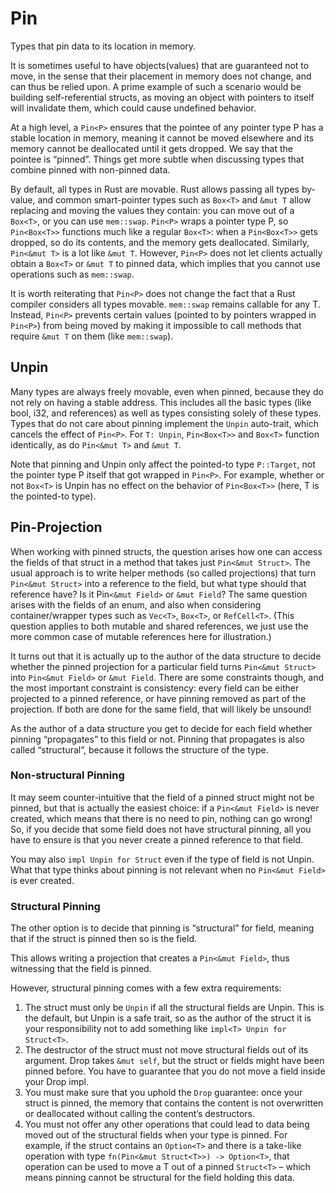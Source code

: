 # Pin

Types that pin data to its location in memory.

It is sometimes useful to have objects(values) that are guaranteed not to move, in the sense that their placement in memory does not change, and can thus be relied upon.
A prime example of such a scenario would be building self-referential structs, as moving an object with pointers to itself will invalidate them, which could cause undefined behavior.

At a high level, a `Pin<P>` ensures that the pointee of any pointer type P has a stable location in memory, meaning it cannot be moved elsewhere and its memory cannot be deallocated until it gets dropped.
We say that the pointee is “pinned”.
Things get more subtle when discussing types that combine pinned with non-pinned data.

By default, all types in Rust are movable.
Rust allows passing all types by-value, and common smart-pointer types such as `Box<T>` and `&mut T` allow replacing and moving the values they contain: you can move out of a `Box<T>`, or you can use `mem::swap`.
`Pin<P>` wraps a pointer type P, so `Pin<Box<T>>` functions much like a regular `Box<T>`: when a `Pin<Box<T>>` gets dropped, so do its contents, and the memory gets deallocated. Similarly, `Pin<&mut T>` is a lot like `&mut T`. However, `Pin<P>` does not let clients actually obtain a `Box<T>` or `&mut T` to pinned data, which implies that you cannot use operations such as `mem::swap`.

It is worth reiterating that `Pin<P>` does not change the fact that a Rust compiler considers all types movable.
`mem::swap` remains callable for any T.
Instead, `Pin<P>` prevents certain values (pointed to by pointers wrapped in `Pin<P>`) from being moved by making it impossible to call methods that require `&mut T` on them (like `mem::swap`).

## Unpin

Many types are always freely movable, even when pinned, because they do not rely on having a stable address.
This includes all the basic types (like bool, i32, and references) as well as types consisting solely of these types.
Types that do not care about pinning implement the `Unpin` auto-trait, which cancels the effect of `Pin<P>`.
For `T: Unpin`, `Pin<Box<T>>` and `Box<T>` function identically, as do `Pin<&mut T>` and `&mut T`.

Note that pinning and Unpin only affect the pointed-to type `P::Target`, not the pointer type P itself that got wrapped in `Pin<P>`.
For example, whether or not `Box<T>` is Unpin has no effect on the behavior of `Pin<Box<T>>` (here, T is the pointed-to type).

## Pin-Projection

When working with pinned structs, the question arises how one can access the fields of that struct in a method that takes just `Pin<&mut Struct>`.
The usual approach is to write helper methods (so called projections) that turn `Pin<&mut Struct>` into a reference to the field, but what type should that reference have? Is it Pin`<&mut Field>` or `&mut Field`?
The same question arises with the fields of an enum, and also when considering container/wrapper types such as `Vec<T>`, `Box<T>`, or `RefCell<T>`. (This question applies to both mutable and shared references, we just use the more common case of mutable references here for illustration.)

It turns out that it is actually up to the author of the data structure to decide whether the pinned projection for a particular field turns `Pin<&mut Struct>` into `Pin<&mut Field>` or `&mut Field`.
There are some constraints though, and the most important constraint is consistency: every field can be either projected to a pinned reference, or have pinning removed as part of the projection.
If both are done for the same field, that will likely be unsound!

As the author of a data structure you get to decide for each field whether pinning “propagates” to this field or not.
Pinning that propagates is also called “structural”, because it follows the structure of the type.

### Non-structural Pinning

It may seem counter-intuitive that the field of a pinned struct might not be pinned, but that is actually the easiest choice: if a `Pin<&mut Field>` is never created, which means that there is no need to pin, nothing can go wrong!
So, if you decide that some field does not have structural pinning, all you have to ensure is that you never create a pinned reference to that field.

You may also `impl Unpin for Struct` even if the type of field is not Unpin.
What that type thinks about pinning is not relevant when no `Pin<&mut Field>` is ever created.

### Structural Pinning

The other option is to decide that pinning is “structural” for field, meaning that if the struct is pinned then so is the field.

This allows writing a projection that creates a `Pin<&mut Field>`, thus witnessing that the field is pinned.

However, structural pinning comes with a few extra requirements:

1. The struct must only be `Unpin` if all the structural fields are Unpin.
This is the default, but Unpin is a safe trait, so as the author of the struct it is your responsibility not to add something like `impl<T> Unpin for Struct<T>`.
2. The destructor of the struct must not move structural fields out of its argument.
Drop takes `&mut self`, but the struct or fields might have been pinned before.
You have to guarantee that you do not move a field inside your Drop impl.
3. You must make sure that you uphold the `Drop` guarantee: once your struct is pinned, the memory that contains the content is not overwritten or deallocated without calling the content’s destructors.
4. You must not offer any other operations that could lead to data being moved out of the structural fields when your type is pinned.
For example, if the struct contains an `Option<T>` and there is a take-like operation with type `fn(Pin<&mut Struct<T>>) -> Option<T>`, that operation can be used to move a T out of a pinned `Struct<T>` – which means pinning cannot be structural for the field holding this data.
